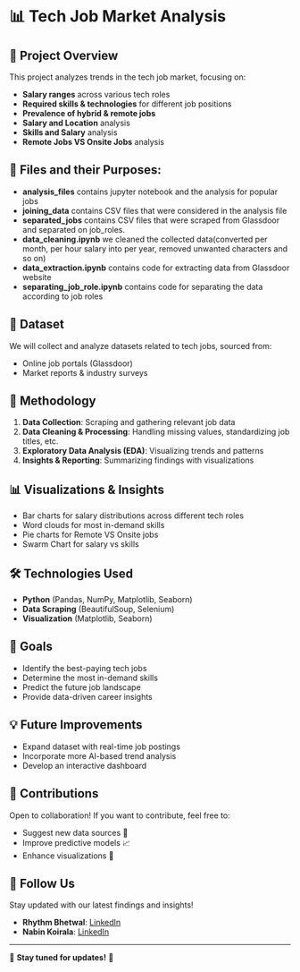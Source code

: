 # 📊 Tech Job Market Analysis

## 📌 Project Overview
This project analyzes trends in the tech job market, focusing on:
- **Salary ranges** across various tech roles
- **Required skills & technologies** for different job positions
- **Prevalence of hybrid & remote jobs**
- **Salary and Location** analysis
- **Skills and Salary** analysis
- **Remote Jobs VS Onsite Jobs** analysis

## 📂 Files and their Purposes:
- **analysis_files** contains jupyter notebook and the analysis for popular jobs
- **joining_data** contains CSV files that were considered in the analysis file
- **separated_jobs** contains CSV files that were scraped from Glassdoor and separated on job_roles.
- **data_cleaning.ipynb** we cleaned the collected data(converted per month, per hour salary into per year, removed unwanted characters and so on)
- **data_extraction.ipynb** contains code for extracting data from Glassdoor website
- **separating_job_role.ipynb** contains code for separating the data according to job roles 

## 📂 Dataset
We will collect and analyze datasets related to tech jobs, sourced from:
- Online job portals (Glassdoor)
- Market reports & industry surveys

## 🚀 Methodology
1. **Data Collection**: Scraping and gathering relevant job data
2. **Data Cleaning & Processing**: Handling missing values, standardizing job titles, etc.
3. **Exploratory Data Analysis (EDA)**: Visualizing trends and patterns
4. **Insights & Reporting**: Summarizing findings with visualizations

## 📊 Visualizations & Insights
- Bar charts for salary distributions across different tech roles
- Word clouds for most in-demand skills
- Pie charts for Remote VS Onsite jobs
- Swarm Chart for salary vs skills

## 🛠️ Technologies Used
- **Python** (Pandas, NumPy, Matplotlib, Seaborn)
- **Data Scraping** (BeautifulSoup, Selenium)
- **Visualization** (Matplotlib, Seaborn)

## 🎯 Goals
- Identify the best-paying tech jobs
- Determine the most in-demand skills
- Predict the future job landscape
- Provide data-driven career insights

## 💡 Future Improvements
- Expand dataset with real-time job postings
- Incorporate more AI-based trend analysis
- Develop an interactive dashboard

## 🤝 Contributions
Open to collaboration! If you want to contribute, feel free to:
- Suggest new data sources 📂
- Improve predictive models 📈
- Enhance visualizations 🎨

## 📢 Follow Us
Stay updated with our latest findings and insights!
- **Rhythm Bhetwal**: [LinkedIn](https://www.linkedin.com/in/rhythm-bhetwal-957a7826a/)
- **Nabin Koirala**: [LinkedIn](https://www.linkedin.com/in/nabin-koirala-71b179277/)

---
📌 **Stay tuned for updates!** 🚀
